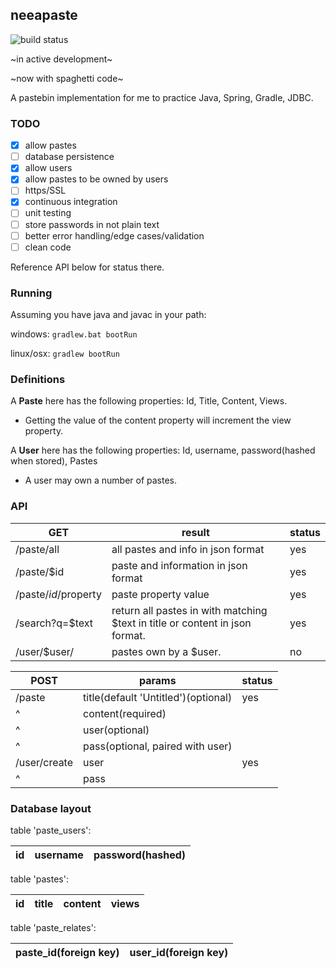 ## neeapaste
![build status](https://api.travis-ci.org/neeasade/neeapaste.svg?branch=master)

~in active development~

~now with spaghetti code~

A pastebin implementation for me to practice Java, Spring, Gradle, JDBC.

### TODO
- [x] allow pastes
- [ ] database persistence
- [x] allow users
- [x] allow pastes to be owned by users
- [ ] https/SSL
- [x] continuous integration
- [ ] unit testing
- [ ] store passwords in not plain text
- [ ] better error handling/edge cases/validation
- [ ] clean code

Reference API below for status there.

### Running
Assuming you have java and javac in your path:

windows: `gradlew.bat bootRun`

linux/osx: `gradlew bootRun`

### Definitions
A **Paste** here has the following properties: Id, Title, Content, Views.
- Getting the value of the content property will increment the view property.

A **User** here has the following properties: Id, username, password(hashed when stored), Pastes
- A user may own a number of pastes.

### API
GET		| result |	status
--------|--------|---
/paste/all	| all pastes and info in json format | yes
/paste/$id	| paste and information in json format | yes
/paste/$id/$property | paste property value | yes
/search?q=$text	| return all pastes in with matching $text in title or content in json format. | yes
/user/$user/ | pastes own by a $user. | no

POST | params | status
------------------------|----------|----
/paste | title(default 'Untitled')(optional) | yes
^      | content(required) |
^      | user(optional) |
^      | pass(optional, paired with user) |
/user/create | user | yes
^            | pass |

### Database layout
table 'paste_users':

id | username | password(hashed)
------|-----|-----

table 'pastes':

id    |title| content | views
------|-----|-----|-----


table 'paste_relates':

paste_id(foreign key) | user_id(foreign key)
------|-----

